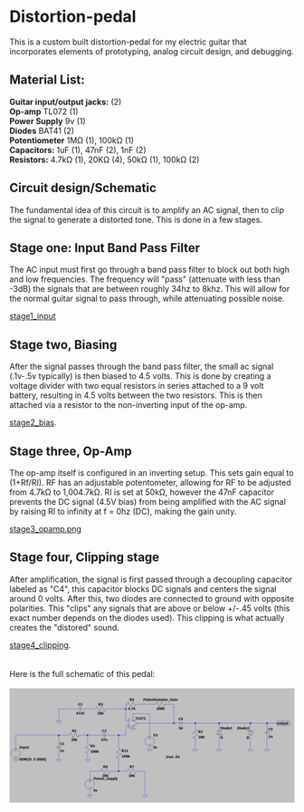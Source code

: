 # Distortion-pedal
This is a custom built distortion-pedal for my electric guitar that incorporates elements of prototyping, analog circuit design, and debugging. 


## Material List:
**Guitar input/output jacks:** (2)     
**Op-amp** TL072 (1)    
**Power Supply** 9v (1)    
**Diodes** BAT41 (2)    
**Potentiometer** 1MΩ (1), 100kΩ (1)   
**Capacitors:** 1uF (1), 47nF (2), 1nF (2)    
**Resistors:** 4.7kΩ (1), 20KΩ (4), 50kΩ (1), 100kΩ (2)    


## Circuit design/Schematic
The fundamental idea of this circuit is to amplify an AC signal, then to clip the signal to generate a distorted tone. This is done in a few stages. 

## Stage one: Input Band Pass Filter 
The AC input must first go through a band pass filter to block out both high and low frequencies. The frequency will "pass" (attenuate with less than -3dB) the signals that are between roughly 34hz to 8khz. This will allow for the normal guitar signal to pass through, while 
attenuating possible noise. 


[stage1_input](/images/stage1_input.png)



## Stage two, Biasing
After the signal passes through the band pass filter, the small ac signal (.1v-.5v typically) is then biased to 4.5 volts. This is done by creating a voltage divider with two equal resistors in series attached to a 9 volt battery, resulting in 4.5 volts between the two resistors. This is then attached via a resistor to the non-inverting input of the op-amp. 


[stage2_bias](/images/stage2_bias.png).
 
## Stage three, Op-Amp
The op-amp itself is configured in an inverting setup. This sets gain equal to (1+Rf/RI). RF has an adjustable potentometer, allowing for RF to be adjusted from 4.7kΩ to 1,004.7kΩ. RI is set at 50kΩ, however the 47nF capacitor prevents the DC signal (4.5V bias) from
being amplified with the AC signal by raising RI to infinity at f = 0hz (DC), making the gain unity. 

[stage3_opamp.png](/images/stage3_opamp.png)

## Stage four, Clipping stage
After amplification, the signal is first passed through a decoupling capacitor labeled as "C4", this capacitor blocks DC signals and centers the signal around 0 volts. After this, two diodes are connected to ground with opposite polarities. This "clips" any signals that are above or below +/-.45 volts (this exact number depends on the diodes used). This clipping is what actually creates the "distored" sound. 

[stage4_clipping](/images/stage4_clipping.png). 
<br>
<br>
<br>
Here is the full schematic of this pedal: 
<br> <br> 
![whole_schematic.png](/images/whole_schematic.png) 
<br> <br>
